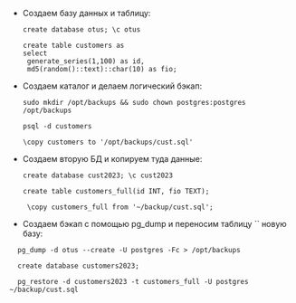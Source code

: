 * Создаем базу данных и таблицу:

  `create database otus; \c otus`
   ```
   create table customers as
   select
    generate_series(1,100) as id,
    md5(random()::text)::char(10) as fio;
   ```
* Создаем каталог и делаем логический бэкап:
  ```
  sudo mkdir /opt/backups && sudo chown postgres:postgres /opt/backups
  
  psql -d customers
  
  \copy customers to '/opt/backups/cust.sql'
  ```
* Создаем вторую БД и копируем туда данные:
  ```
  create database cust2023; \c cust2023
  
  create table customers_full(id INT, fio TEXT);
  
   \copy customers_full from '~/backup/cust.sql';
  ```
* Создаем бэкап с помощью pg_dump и переносим  таблицу `` новую базу:
```
  pg_dump -d otus --create -U postgres -Fc > /opt/backups
  
  create database customers2023;
  
  pg_restore -d customers2023 -t customers_full -U postgres ~/backup/cust.sql
```
